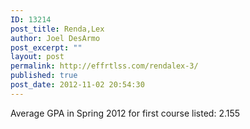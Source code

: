 ```yaml
---
ID: 13214
post_title: Renda,Lex
author: Joel DesArmo
post_excerpt: ""
layout: post
permalink: http://effrtlss.com/rendalex-3/
published: true
post_date: 2012-11-02 20:54:30
---
```

<p>Average GPA in Spring 2012 for first course listed: 2.155</p>